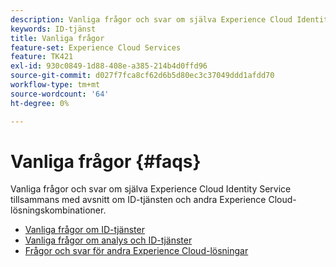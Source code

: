 ```yaml
---
description: Vanliga frågor och svar om själva Experience Cloud Identity Service tillsammans med avsnitt om ID-tjänsten och andra Experience Cloud-lösningskombinationer.
keywords: ID-tjänst
title: Vanliga frågor
feature-set: Experience Cloud Services
feature: TK421
exl-id: 930c0849-1d88-408e-a385-214b4d0ffd96
source-git-commit: d027f7fca8cf62d6b5d80ec3c37049ddd1afdd70
workflow-type: tm+mt
source-wordcount: '64'
ht-degree: 0%

---
```


# Vanliga frågor {#faqs}

Vanliga frågor och svar om själva Experience Cloud Identity Service tillsammans med avsnitt om ID-tjänsten och andra Experience Cloud-lösningskombinationer.

* [Vanliga frågor om ID-tjänster](faq.md)
* [Vanliga frågor om analys och ID-tjänster](analytics-faq.md)
* [Frågor och svar för andra Experience Cloud-lösningar](other-faq.md)

